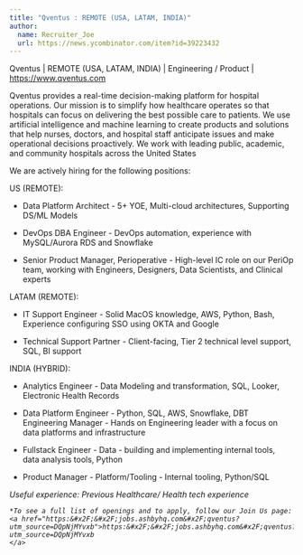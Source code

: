 ```yaml
---
title: "Qventus : REMOTE (USA, LATAM, INDIA)"
author:
  name: Recruiter_Joe
  url: https://news.ycombinator.com/item?id=39223432
---
```

Qventus | REMOTE (USA, LATAM, INDIA) | Engineering &#x2F; Product | <a href="https:&#x2F;&#x2F;www.qventus.com" rel="nofollow">https:&#x2F;&#x2F;www.qventus.com</a>

Qventus provides a real-time decision-making platform for hospital operations. Our mission is to simplify how healthcare operates so that hospitals can focus on delivering the best possible care to patients. We use artificial intelligence and machine learning to create products and solutions that help nurses, doctors, and hospital staff anticipate issues and make operational decisions proactively. We work with leading public, academic, and community hospitals across the United States

We are actively hiring for the following positions:

US (REMOTE):

- Data Platform Architect - 5+ YOE, Multi-cloud architectures, Supporting DS&#x2F;ML Models

- DevOps DBA Engineer - DevOps automation, experience with MySQL&#x2F;Aurora RDS and Snowflake

- Senior Product Manager, Perioperative - High-level IC role on our PeriOp team, working with Engineers, Designers, Data Scientists, and Clinical experts

LATAM (REMOTE):

- IT Support Engineer - Solid MacOS knowledge, AWS, Python, Bash, Experience configuring SSO using OKTA and Google

- Technical Support Partner - Client-facing, Tier 2 technical level support, SQL, BI support

INDIA (HYBRID):

- Analytics Engineer - Data Modeling and transformation, SQL, Looker, Electronic Health Records

- Data Platform Engineer - Python, SQL, AWS, Snowflake, DBT
Engineering Manager - Hands on Engineering leader with a focus on data platforms and infrastructure

- Fullstack Engineer - Data - building and implementing internal tools, data analysis tools, Python

- Product Manager - Platform&#x2F;Tooling -  Internal tooling, Python&#x2F;SQL

<i>
    Useful experience: Previous Healthcare&#x2F; Health tech experience
    
    *To see a full list of openings and to apply, follow our Join Us page: 
    <a href="https:&#x2F;&#x2F;jobs.ashbyhq.com&#x2F;qventus?utm_source=DQpNjMYvxb">https:&#x2F;&#x2F;jobs.ashbyhq.com&#x2F;qventus?utm_source=DQpNjMYvxb
    </a>
</i>
